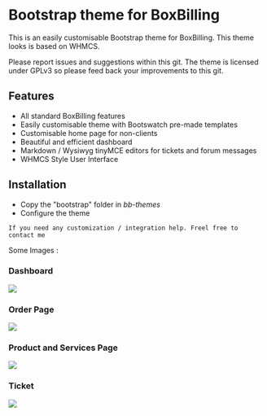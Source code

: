 # Bootstrap theme for BoxBilling

This is an easily customisable Bootstrap theme for BoxBilling. This theme looks is based on WHMCS.

Please report issues and suggestions within this git. The theme is licensed under GPLv3 so please feed back your improvements to this git.


## Features
- All standard BoxBilling features
- Easily customisable theme with Bootswatch pre-made templates
- Customisable home page for non-clients
- Beautiful and efficient dashboard
- Markdown / Wysiwyg tinyMCE editors for tickets and forum messages
- WHMCS Style User Interface

## Installation
- Copy the "bootstrap" folder in *bb-themes*
- Configure the theme

`If you need any customization / integration help. Freel free to contact me`


Some Images :

### Dashboard
![](https://github.com/yokowasis/boxbilling-whmcs-bootstrap/raw/master/images/dashboard.png)

### Order Page
![](https://github.com/yokowasis/boxbilling-whmcs-bootstrap/blob/master/images/order.png)

### Product and Services Page
![](https://github.com/yokowasis/boxbilling-whmcs-bootstrap/raw/master/images/services.png)

### Ticket
![](https://github.com/yokowasis/boxbilling-whmcs-bootstrap/raw/master/images/tickets.png)


